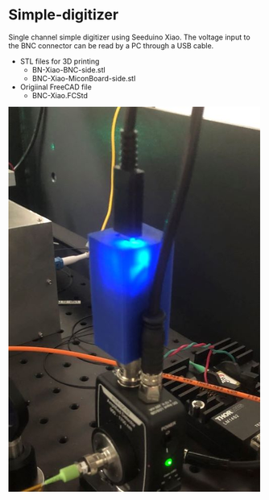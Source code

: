 # Simple-digitizer

Single channel simple digitizer using Seeduino Xiao. The voltage input to the BNC connector can be read by a PC through a USB cable.

- STL files for 3D printing
  - BN-Xiao-BNC-side.stl
  - BNC-Xiao-MiconBoard-side.stl
- Origiinal FreeCAD file
  - BNC-Xiao.FCStd

![photo](simple-digitizer.jpg)
